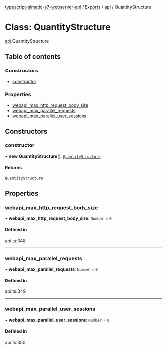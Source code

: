[typescript-simatic-s7-webserver-api](../README.md) / [Exports](../modules.md) / [api](../modules/api.md) / QuantityStructure

# Class: QuantityStructure

[api](../modules/api.md).QuantityStructure

## Table of contents

### Constructors

- [constructor](api.QuantityStructure.md#constructor)

### Properties

- [webapi\_max\_http\_request\_body\_size](api.QuantityStructure.md#webapi_max_http_request_body_size)
- [webapi\_max\_parallel\_requests](api.QuantityStructure.md#webapi_max_parallel_requests)
- [webapi\_max\_parallel\_user\_sessions](api.QuantityStructure.md#webapi_max_parallel_user_sessions)

## Constructors

### constructor

• **new QuantityStructure**(): [`QuantityStructure`](api.QuantityStructure.md)

#### Returns

[`QuantityStructure`](api.QuantityStructure.md)

## Properties

### webapi\_max\_http\_request\_body\_size

• **webapi\_max\_http\_request\_body\_size**: `Number` = `0`

#### Defined in

api.ts:348

___

### webapi\_max\_parallel\_requests

• **webapi\_max\_parallel\_requests**: `Number` = `0`

#### Defined in

api.ts:349

___

### webapi\_max\_parallel\_user\_sessions

• **webapi\_max\_parallel\_user\_sessions**: `Number` = `0`

#### Defined in

api.ts:350
